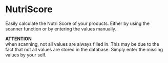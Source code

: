 # NutriScore
Easily calculate the Nutri Score of your products.
Either by using the scanner function or by entering the values manually.

**ATTENTION**  
when scanning, not all values are always filled in. 
This may be due to the fact that not all values are stored in the database. 
Simply enter the missing values by your self.
